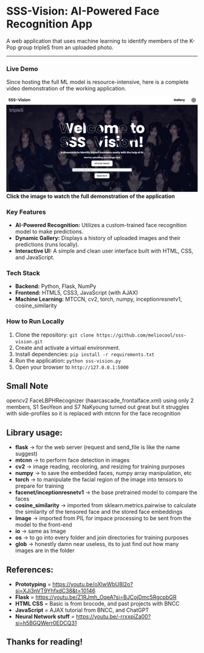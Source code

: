 # SSS-Vision: AI-Powered Face Recognition App

A web application that uses machine learning to identify members of the K-Pop group tripleS from an uploaded photo.

---

### Live Demo

Since hosting the full ML model is resource-intensive, here is a complete video demonstration of the working application.

[![SSS-Vision Demo Video](https://github.com/meliocool/sss-vision/blob/main/image.png?raw=true)](https://youtu.be/ZcOA5ZKQk_o)  
**Click the image to watch the full demonstration of the application**

### Key Features

* **AI-Powered Recognition:** Utilizes a custom-trained face recognition model to make predictions.
* **Dynamic Gallery:** Displays a history of uploaded images and their predictions (runs locally).
* **Interactive UI:** A simple and clean user interface built with HTML, CSS, and JavaScript.

### Tech Stack

* **Backend:** Python, Flask, NumPy
* **Frontend:** HTML5, CSS3, JavaScript (with AJAX)
* **Machine Learning:** MTCCN, cv2, torch, numpy, inceptionresnetv1, cosine_similarity

### How to Run Locally

1.  Clone the repository: `git clone https://github.com/meliocool/sss-vision.git`
2.  Create and activate a virtual environment.
3.  Install dependencies: `pip install -r requirements.txt`
4.  Run the application: `python sss-vision.py`
5.  Open your browser to `http://127.0.0.1:5000`

## Small Note

opencv2 FaceLBPHRecognizer (haarcascade_frontalface.xml) using only 2 members, S1 SeoYeon and S7 NaKyoung turned out great but it struggles with side-profiles so it is replaced with mtcnn for the face recognition

## Library usage:

- **flask** -> for the web server (request and send_file is like the name suggest)
- **mtcnn** -> to perform face detection in images
- **cv2** -> image reading, recoloring, and resizing for training purposes
- **numpy** -> to save the embedded faces, numpy array manipulation, etc
- **torch** -> to manipulate the facial region of the image into tensors to prepare for training
- **facenet/inceptionresnetv1** -> the base pretrained model to compare the faces
- **cosine_similarity** -> imported from sklearn.metrics.pairwise to calculate the similarity of the tensored face and the stored face embeddings
- **Image** -> imported from PIL for impace processing to be sent from the model to the front-end
- **io** -> same as Image
- **os** -> to go into every folder and join directories for training purposes
- **glob** -> honestly damn near useless, its to just find out how many images are in the folder

## References:

- **Prototyping** = https://youtu.be/oXlwWbU8l2o?si=XJi3nVT9YhfxdC38&t=10146
- **Flask** = https://youtu.be/Z1RJmh_OqeA?si=BJCojDmc5RgcpbGR
- **HTML CSS** = Basic is from brocode, and past projects with BNCC
- **JavaScript** = AJAX tutorial from BNCC, and ChatGPT
- **Neural Network stuff** = https://youtu.be/-rrxxpiZa00?si=h5BGQWerr0EDCQ31

## Thanks for reading!
